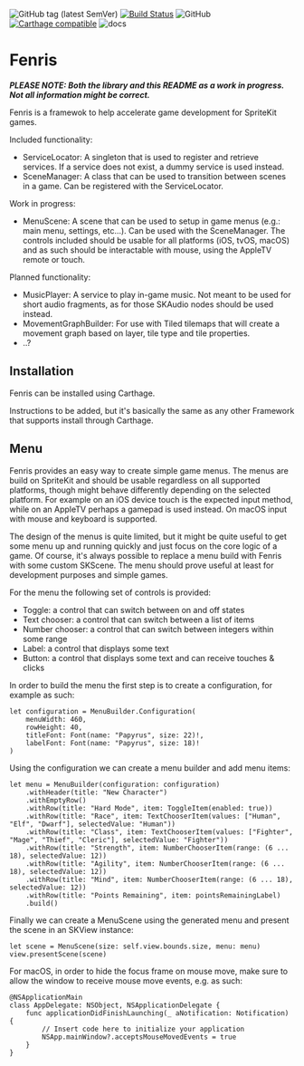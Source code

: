 ![GitHub tag (latest SemVer)](https://img.shields.io/github/tag/wolf81/Fenris.svg) [![Build Status](https://travis-ci.org/wolf81/Fenris.svg?branch=master)](https://travis-ci.org/wolf81/Fenris) ![GitHub](https://img.shields.io/github/license/wolf81/Fenris.svg) [![Carthage compatible](https://img.shields.io/badge/Carthage-compatible-4BC51D.svg?style=flat)](https://github.com/Carthage/Carthage) ![docs](https://wolf81.github.io/Fenris/badge.svg)

#  Fenris

_**PLEASE NOTE: Both the library and this README as a work in progress. Not all information might be correct.**_

Fenris is a framewok to help accelerate game development for SpriteKit games. 

Included functionality:
- ServiceLocator: A singleton that is used to register and retrieve services. If a service does not exist, a dummy service is used instead.
- SceneManager: A class that can be used to transition between scenes in a game. Can be registered with the ServiceLocator.

Work in progress:
- MenuScene: A scene that can be used to setup in game menus (e.g.: main menu, settings, etc...). Can be used with the SceneManager. The controls included should be usable for all platforms (iOS, tvOS, macOS) and as such should be interactable with mouse, using the AppleTV remote or touch.

Planned functionality:
- MusicPlayer: A service to play in-game music. Not meant to be used for short audio fragments, as for those SKAudio nodes should be used instead.
- MovementGraphBuilder: For use with Tiled tilemaps that will create a movement graph based on layer, tile type and tile properties. 
- ..?

## Installation

Fenris can be installed using Carthage. 

Instructions to be added, but it's basically the same as any other Framework that supports install through Carthage.

## Menu

Fenris provides an easy way to create simple game menus. The menus are build on SpriteKit and should be usable regardless on all supported platforms, though might behave differently depending on the selected platform. For example on an iOS device touch is the expected input method, while on an AppleTV perhaps a gamepad is used instead. On macOS input with mouse and keyboard is supported. 

The design of the menus is quite limited, but it might be quite useful to get some menu up and running quickly and just focus on the core logic of a game. Of course, it's always possible to replace a menu build with Fenris with some custom SKScene. The menu should prove useful at least for development purposes and simple games.

For the menu the following set of controls is provided:

- Toggle: a control that can switch between on and off states
- Text chooser: a control that can switch between a list of items
- Number chooser: a control that can switch between integers within some range
- Label: a control that displays some text
- Button: a control that displays some text and can receive touches & clicks

In order to build the menu the first step is to create a configuration, for example as such: 

	let configuration = MenuBuilder.Configuration(
	    menuWidth: 460,
	    rowHeight: 40,
	    titleFont: Font(name: "Papyrus", size: 22)!,
	    labelFont: Font(name: "Papyrus", size: 18)!
	)

Using the configuration we can create a menu builder and add menu items:

	let menu = MenuBuilder(configuration: configuration)
	    .withHeader(title: "New Character")
	    .withEmptyRow()
	    .withRow(title: "Hard Mode", item: ToggleItem(enabled: true))
	    .withRow(title: "Race", item: TextChooserItem(values: ["Human", "Elf", "Dwarf"], selectedValue: "Human"))
	    .withRow(title: "Class", item: TextChooserItem(values: ["Fighter", "Mage", "Thief", "Cleric"], selectedValue: "Fighter"))
	    .withRow(title: "Strength", item: NumberChooserItem(range: (6 ... 18), selectedValue: 12))
	    .withRow(title: "Agility", item: NumberChooserItem(range: (6 ... 18), selectedValue: 12))
	    .withRow(title: "Mind", item: NumberChooserItem(range: (6 ... 18), selectedValue: 12))
	    .withRow(title: "Points Remaining", item: pointsRemainingLabel)
	    .build()

Finally we can create a MenuScene using the generated menu and present the scene in an SKView instance:

    let scene = MenuScene(size: self.view.bounds.size, menu: menu)
    view.presentScene(scene)

For macOS, in order to hide the focus frame on mouse move, make sure to allow the window to receive mouse move events, e.g. as such:

	@NSApplicationMain
	class AppDelegate: NSObject, NSApplicationDelegate {
	    func applicationDidFinishLaunching(_ aNotification: Notification) {
	        // Insert code here to initialize your application
	        NSApp.mainWindow?.acceptsMouseMovedEvents = true
	    }
	}
